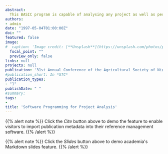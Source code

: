 ```yaml
---
abstract:
  This BASIC program is capable of analysing any project as well as performing sensitivity analysis on cost overrun, benefit shortfall and delay in implementation.  The analyses involves determining benefit-cost ratio, net present worth, net benefit-investment ratio, internal rate of return and switching values. The program is currently running on a microsystems and can run on all IBM machines or compatible with enhanced graphic adapter on which any of the dialect of BASIC is installed.  The main program and sample runs are provided.
authors:
- admin
date: "1997-05-04T01:00:00Z"
doi: ""
featured: false
image:
#  caption: 'Image credit: [**Unsplash**](https://unsplash.com/photos/pLCdAaMFLTE)'
  focal_point: ""
  preview_only: false
links: null
projects: null
publication: '31st Annual Conference of the Agricultural Society of Nigeria held at Ahmadu Bello University Zaria between 4th and 7th May'
#publication_short: In *STC*
publication_types:
- "1"
publishDate: " "
#summary: 
tags:
- 
title: 'Software Programming for Project Analysis'
---
```


{{% alert note %}}
Click the *Cite* button above to demo the feature to enable visitors to import publication metadata into their reference management software.
{{% /alert %}}

{{% alert note %}}
Click the *Slides* button above to demo academia's Markdown slides feature.
{{% /alert %}}
